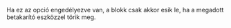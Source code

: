 Ha ez az opció engedélyezve van, a blokk csak akkor esik le, ha a megadott betakarító eszközzel törik meg.